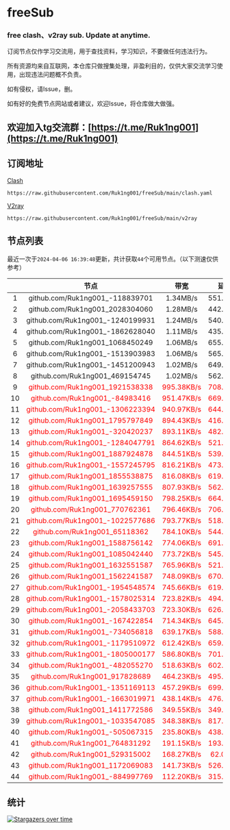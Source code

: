 # freeSub
### free clash、v2ray sub. Update at anytime.

订阅节点仅作学习交流用，用于查找资料，学习知识，不要做任何违法行为。

所有资源均来自互联网，本仓库只做搜集处理，非盈利目的，仅供大家交流学习使用，出现违法问题概不负责。

如有侵权，请Issue，删。

如有好的免费节点网站或者建议，欢迎Issue，将仓库做大做强。

## 欢迎加入tg交流群：[https://t.me/Ruk1ng001](https://t.me/Ruk1ng001)

## 订阅地址
[Clash](https://raw.githubusercontent.com/Ruk1ng001/freeSub/main/clash.yaml)
```
https://raw.githubusercontent.com/Ruk1ng001/freeSub/main/clash.yaml
```
[V2ray](https://raw.githubusercontent.com/Ruk1ng001/freeSub/main/v2ray)
```
https://raw.githubusercontent.com/Ruk1ng001/freeSub/main/v2ray
```

## 节点列表

最近一次于`2024-04-06 16:39:48`更新，共计获取`44`个可用节点。（以下测速仅供参考）

|  | 节点 | 带宽 | 延迟 |
|:-:|:--:|:--:|:--:|
 | 1 | github.com/Ruk1ng001_-118839701 | 1.34MB/s | 551.00ms |
 | 2 | github.com/Ruk1ng001_2028304060 | 1.28MB/s | 442.00ms |
 | 3 | github.com/Ruk1ng001_-1240199931 | 1.24MB/s | 540.00ms |
 | 4 | github.com/Ruk1ng001_-1862628040 | 1.11MB/s | 435.00ms |
 | 5 | github.com/Ruk1ng001_1068450249 | 1.06MB/s | 655.00ms |
 | 6 | github.com/Ruk1ng001_-1513903983 | 1.06MB/s | 565.00ms |
 | 7 | github.com/Ruk1ng001_-1451200943 | 1.02MB/s | 649.00ms |
 | 8 | github.com/Ruk1ng001_469154745 | 1.02MB/s | 562.00ms |
 | 9 | <font color=red>github.com/Ruk1ng001_1921538338</font> | <font color=red>995.38KB/s</font> | <font color=red>708.00ms</font> |
 | 10 | <font color=red>github.com/Ruk1ng001_-84983416</font> | <font color=red>951.47KB/s</font> | <font color=red>669.00ms</font> |
 | 11 | <font color=red>github.com/Ruk1ng001_-1306223394</font> | <font color=red>940.97KB/s</font> | <font color=red>644.00ms</font> |
 | 12 | <font color=red>github.com/Ruk1ng001_1795797849</font> | <font color=red>894.43KB/s</font> | <font color=red>416.00ms</font> |
 | 13 | <font color=red>github.com/Ruk1ng001_-320420237</font> | <font color=red>893.11KB/s</font> | <font color=red>482.00ms</font> |
 | 14 | <font color=red>github.com/Ruk1ng001_-1284047791</font> | <font color=red>864.62KB/s</font> | <font color=red>521.00ms</font> |
 | 15 | <font color=red>github.com/Ruk1ng001_1887924878</font> | <font color=red>844.51KB/s</font> | <font color=red>539.00ms</font> |
 | 16 | <font color=red>github.com/Ruk1ng001_-1557245795</font> | <font color=red>816.21KB/s</font> | <font color=red>473.00ms</font> |
 | 17 | <font color=red>github.com/Ruk1ng001_1855538875</font> | <font color=red>816.08KB/s</font> | <font color=red>619.00ms</font> |
 | 18 | <font color=red>github.com/Ruk1ng001_1639257555</font> | <font color=red>807.93KB/s</font> | <font color=red>562.00ms</font> |
 | 19 | <font color=red>github.com/Ruk1ng001_1695459150</font> | <font color=red>798.25KB/s</font> | <font color=red>664.00ms</font> |
 | 20 | <font color=red>github.com/Ruk1ng001_770762361</font> | <font color=red>796.46KB/s</font> | <font color=red>706.00ms</font> |
 | 21 | <font color=red>github.com/Ruk1ng001_-1022577686</font> | <font color=red>793.77KB/s</font> | <font color=red>518.00ms</font> |
 | 22 | <font color=red>github.com/Ruk1ng001_65118362</font> | <font color=red>784.10KB/s</font> | <font color=red>544.00ms</font> |
 | 23 | <font color=red>github.com/Ruk1ng001_1588756142</font> | <font color=red>774.06KB/s</font> | <font color=red>691.00ms</font> |
 | 24 | <font color=red>github.com/Ruk1ng001_1085042440</font> | <font color=red>773.72KB/s</font> | <font color=red>545.00ms</font> |
 | 25 | <font color=red>github.com/Ruk1ng001_1632551587</font> | <font color=red>765.96KB/s</font> | <font color=red>521.00ms</font> |
 | 26 | <font color=red>github.com/Ruk1ng001_1562241587</font> | <font color=red>748.09KB/s</font> | <font color=red>670.00ms</font> |
 | 27 | <font color=red>github.com/Ruk1ng001_-1954548574</font> | <font color=red>745.66KB/s</font> | <font color=red>619.00ms</font> |
 | 28 | <font color=red>github.com/Ruk1ng001_-1578025314</font> | <font color=red>723.82KB/s</font> | <font color=red>494.00ms</font> |
 | 29 | <font color=red>github.com/Ruk1ng001_-2058433703</font> | <font color=red>723.30KB/s</font> | <font color=red>626.00ms</font> |
 | 30 | <font color=red>github.com/Ruk1ng001_-167422854</font> | <font color=red>714.34KB/s</font> | <font color=red>645.00ms</font> |
 | 31 | <font color=red>github.com/Ruk1ng001_-734056818</font> | <font color=red>639.17KB/s</font> | <font color=red>588.00ms</font> |
 | 32 | <font color=red>github.com/Ruk1ng001_-1179510972</font> | <font color=red>612.42KB/s</font> | <font color=red>659.00ms</font> |
 | 33 | <font color=red>github.com/Ruk1ng001_-1805000177</font> | <font color=red>586.80KB/s</font> | <font color=red>701.00ms</font> |
 | 34 | <font color=red>github.com/Ruk1ng001_-482055270</font> | <font color=red>518.63KB/s</font> | <font color=red>602.00ms</font> |
 | 35 | <font color=red>github.com/Ruk1ng001_917828689</font> | <font color=red>464.23KB/s</font> | <font color=red>495.00ms</font> |
 | 36 | <font color=red>github.com/Ruk1ng001_-1351169113</font> | <font color=red>457.29KB/s</font> | <font color=red>699.00ms</font> |
 | 37 | <font color=red>github.com/Ruk1ng001_-1663019971</font> | <font color=red>438.14KB/s</font> | <font color=red>476.00ms</font> |
 | 38 | <font color=red>github.com/Ruk1ng001_1411772586</font> | <font color=red>349.55KB/s</font> | <font color=red>349.00ms</font> |
 | 39 | <font color=red>github.com/Ruk1ng001_-1033547085</font> | <font color=red>348.38KB/s</font> | <font color=red>817.00ms</font> |
 | 40 | <font color=red>github.com/Ruk1ng001_-505067315</font> | <font color=red>235.80KB/s</font> | <font color=red>438.00ms</font> |
 | 41 | <font color=red>github.com/Ruk1ng001_764831292</font> | <font color=red>191.15KB/s</font> | <font color=red>193.00ms</font> |
 | 42 | <font color=red>github.com/Ruk1ng001_529315002</font> | <font color=red>168.27KB/s</font> | <font color=red>62.00ms</font> |
 | 43 | <font color=red>github.com/Ruk1ng001_1172069083</font> | <font color=red>141.73KB/s</font> | <font color=red>526.00ms</font> |
 | 44 | <font color=red>github.com/Ruk1ng001_-884997769</font> | <font color=red>112.20KB/s</font> | <font color=red>315.00ms</font> |


## 统计

[![Stargazers over time](https://starchart.cc/Ruk1ng001/freeSub.svg)](https://starchart.cc/Ruk1ng001/freeSub)
